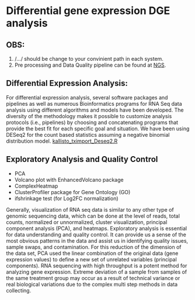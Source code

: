 # Differential gene expression DGE analysis

## OBS:

1. /.../ should be change to your convinient path in each system.
2. Pre processing and Data Quality pipeline can be found at [NGS](https://github.com/shahab178/NGS_illumina).

## Differential Expression Analysis:

For differential expression analysis, several software packages and pipelines as well as
numerous Bioinformatics programs for RNA Seq data analysis using different algorithms and
models have been developed. The diversity of the methodology makes it possible to customize
analysis protocols (i.e., pipelines) by choosing and concatenating programs that provide the
best fit for each specific goal and situation. We have been using DESeq2 for the count based 
statistics assuming a negative binomial distribution model.
[kallisto_tximport_Deseq2.R](https://github.com/shahab178/Differential-gene-expression-analysis/blob/main/kallisto_tximport_Deseq2.R)

## Exploratory Analysis and Quality Control
- PCA
- Volcano plot with EnhancedVolcano package
- ComplexHeatmap
- ClusterProfiler package for Gene Ontology (GO)
- ifshrinkage test (for Log2FC normalization)
  
Generally, visualization of RNA seq data is similar to any other type of genomic
sequencing data, which can be done at the level of reads, total counts, normalized or unnormalized,
cluster visualization, principal component analysis (PCA), and heatmaps.
Exploratory analysis is essential for data understanding and quality control.
It can provide us a sense of the most obvious patterns in the data and assist
us in identifying quality issues, sample swaps, and contamination. For this
reduction of the dimension of the data set, PCA used the linear combination of the
original data (gene expression values) to define a new set of unrelated variables (principal components).
RNA sequencing with high throughput is a potent method for analyzing gene expression.
Extreme deviation of a sample from samples of the same treatment group may occur as a result
of technical variance or real biological variations due to the complex multi step methods in data collecting.
